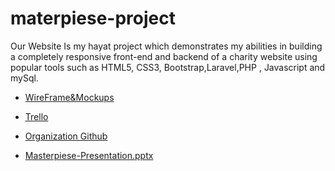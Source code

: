# materpiese-project


Our Website Is my hayat project which demonstrates my abilities in building a completely responsive front-end and backend of a charity website using popular tools such as HTML5, CSS3, Bootstrap,Laravel,PHP , Javascript and mySql.


- [WireFrame&Mockups]( https://www.figma.com/file/kkuS6g5tYuwjL4fW8vTeM6/masterpiece-project?node-id=0%3A1&t=X9YnKXKLwYpbtvv3-1)

- [Trello](https://trello.com/invite/b/0ck4RUIr/ATTI66c071b8a196a8cb50144150eb411a23B2427053/0)

- [Organization Github](https://github.com/orgs/3rood-project/repositories)
 
- [Masterpiese-Presentation.pptx](https://github.com/OsamaDasooky/materpiese-project/files/10302737/masterpiese.pptx)
